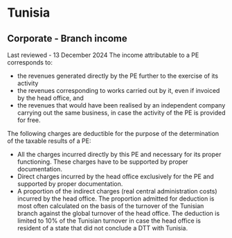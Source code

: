 # Tunisia
## Corporate - Branch income
Last reviewed - 13 December 2024
The income attributable to a PE corresponds to:
  * the revenues generated directly by the PE further to the exercise of its activity
  * the revenues corresponding to works carried out by it, even if invoiced by the head office, and
  * the revenues that would have been realised by an independent company carrying out the same business, in case the activity of the PE is provided for free.


The following charges are deductible for the purpose of the determination of the taxable results of a PE:
  * All the charges incurred directly by this PE and necessary for its proper functioning. These charges have to be supported by proper documentation.
  * Direct charges incurred by the head office exclusively for the PE and supported by proper documentation.
  * A proportion of the indirect charges (real central administration costs) incurred by the head office. The proportion admitted for deduction is most often calculated on the basis of the turnover of the Tunisian branch against the global turnover of the head office. The deduction is limited to 10% of the Tunisian turnover in case the head office is resident of a state that did not conclude a DTT with Tunisia.


